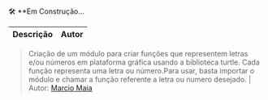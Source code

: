
🛠️ **Em Construção...


|  Descrição  |  Autor  |
:-------------------------------------------------------------- | ----------:
  
>Criação de um módulo para criar funções que representem letras e/ou números em plataforma gráfica usando a biblioteca turtle. Cada função representa uma letra ou número.Para usar, basta importar o módulo e chamar a função referente a letra ou numero desejado. | Autor: [Marcio Maia](https://github.com/casodio)

